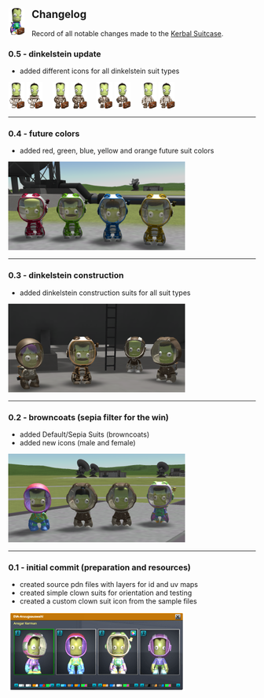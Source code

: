 <img src="source/images/clown.png" style="float:left; margin-right: .7em"/> Changelog
---------
Record of all notable changes made to the [Kerbal Suitcase](readme.md).

### 0.5 - dinkelstein update

* added different icons for all dinkelstein suit types

![Dinkelstein Default Male](dinkelstein/dflt_m.png)
![Dinkelstein Default Female](dinkelstein/dflt_f.png)
&#160;&#160;&#160;
![Dinkelstein Future Male](dinkelstein/ftre_m.png)
![Dinkelstein Future Female](dinkelstein/ftre_f.png)
&#160;&#160;&#160;
![Dinkelstein Vintage Male](dinkelstein/vntg_m.png)
![Dinkelstein Vintage Female](dinkelstein/vntg_f.png)
&#160;&#160;&#160;
![Dinkelstein Slim Male](dinkelstein/slim_m.png)
![Dinkelstein Slim Female](dinkelstein/slim_f.png)

___
### 0.4 - future colors

* added red, green, blue, yellow and orange future suit colors

![Future Colors Suits](source/images/screenshot-4.png)

___
### 0.3 - dinkelstein construction

* added dinkelstein construction suits for all suit types

![Dinkelstein Construction Suits](source/images/screenshot-3.png)

___
### 0.2 - browncoats (sepia filter for the win)

* added Default/Sepia Suits (browncoats)
* added new icons (male and female)

![Clown and Sepia Suits](source/images/screenshot-2.png)

___
### 0.1 - initial commit (preparation and resources)

* created source pdn files with layers for id and uv maps
* created simple clown suits for orientation and testing
* created a custom clown suit icon from the sample files

![Kerbal Space Program - Suit Picker](source/images/screenshot-1.png)
